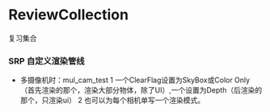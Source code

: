 # ReviewCollection
复习集合

### SRP 自定义渲染管线

- 多摄像机时：mul_cam_test
 1 一个ClearFlag设置为SkyBox或Color Only（首先渲染的那个，渲染大部分物体，除了UI）,一个设置为Depth（后渲染的那个，只渲染ui）
 2 也可以为每个相机单写一个渲染模式。
